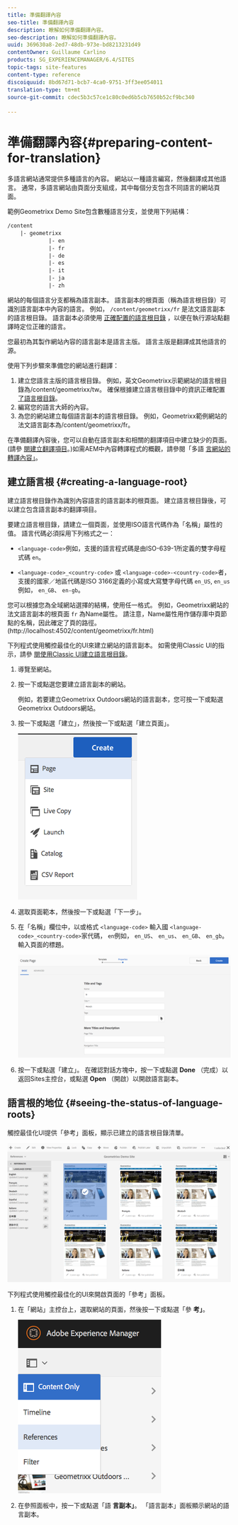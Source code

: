 ```yaml
---
title: 準備翻譯內容
seo-title: 準備翻譯內容
description: 瞭解如何準備翻譯內容。
seo-description: 瞭解如何準備翻譯內容。
uuid: 369630a8-2ed7-48db-973e-bd8213231d49
contentOwner: Guillaume Carlino
products: SG_EXPERIENCEMANAGER/6.4/SITES
topic-tags: site-features
content-type: reference
discoiquuid: 8bd67d71-bcb7-4ca0-9751-3ff3ee054011
translation-type: tm+mt
source-git-commit: cdec5b3c57ce1c80c0ed6b5cb7650b52cf9bc340

---
```



# 準備翻譯內容{#preparing-content-for-translation}

多語言網站通常提供多種語言的內容。 網站以一種語言編寫，然後翻譯成其他語言。 通常，多語言網站由頁面分支組成，其中每個分支包含不同語言的網站頁面。

範例Geometrixx Demo Site包含數種語言分支，並使用下列結構：

```xml
/content
    |- geometrixx
             |- en
             |- fr
             |- de
             |- es
             |- it
             |- ja
             |- zh
```

網站的每個語言分支都稱為語言副本。 語言副本的根頁面（稱為語言根目錄）可識別語言副本中內容的語言。 例如， `/content/geometrixx/fr` 是法文語言副本的語言根目錄。 語言副本必須使用 [正確配置的語言根目錄](/help/sites-administering/tc-prep.md#creating-a-language-root) ，以便在執行源站點翻譯時定位正確的語言。

您最初為其製作網站內容的語言副本是語言主版。 語言主版是翻譯成其他語言的源。

使用下列步驟來準備您的網站進行翻譯：

1. 建立您語言主版的語言根目錄。 例如，英文Geometrixx示範網站的語言根目錄為/content/geometrixx/tw。 確保根據建立語言根目錄中的資訊正確配置 [了語言根目錄](/help/sites-administering/tc-prep.md#creating-a-language-root)。
1. 編寫您的語言大師的內容。
1. 為您的網站建立每個語言副本的語言根目錄。 例如，Geometrixx範例網站的法文語言副本為/content/geometrixx/fr。

在準備翻譯內容後，您可以自動在語言副本和相關的翻譯項目中建立缺少的頁面。 (請參 [閱建立翻譯項目](/help/sites-administering/tc-manage.md)。)如需AEM中內容轉譯程式的概觀，請參閱「多語 [言網站的轉譯內容」](/help/sites-administering/translation.md)。

## 建立語言根 {#creating-a-language-root}

建立語言根目錄作為識別內容語言的語言副本的根頁面。 建立語言根目錄後，可以建立包含語言副本的翻譯項目。

要建立語言根目錄，請建立一個頁面，並使用ISO語言代碼作為「名稱」屬性的值。 語言代碼必須採用下列格式之一：

* `<language-code>`例如，支援的語言程式碼是由ISO-639-1所定義的雙字母程式碼 `en`。

* `<language-code>_<country-code>` 或 `<language-code>-<country-code>`者，支援的國家／地區代碼是ISO 3166定義的小寫或大寫雙字母代碼 `en_US`, `en_us`例如， `en_GB`、 `en-gb`。

您可以根據您為全域網站選擇的結構，使用任一格式。  例如，Geometrixx網站的法文語言副本的根頁面 `fr` 為Name屬性。 請注意，Name屬性用作儲存庫中頁節點的名稱，因此確定了頁的路徑。 (http://localhost:4502/content/geometrixx/fr.html)

下列程式使用觸控最佳化的UI來建立網站的語言副本。 如需使用Classic UI的指示，請參 [閱使用Classic UI建立語言根目錄](/help/sites-administering/tc-lroot-classic.md)。

1. 導覽至網站。
1. 按一下或點選您要建立語言副本的網站。

   例如，若要建立Geometrixx Outdoors網站的語言副本，您可按一下或點選Geometrixx Outdoors網站。

1. 按一下或點選「建立」，然後按一下或點選「建立頁面」。

   ![chlimage_1-21](assets/chlimage_1-21.png)

1. 選取頁面範本，然後按一下或點選「下一步」。
1. 在「名稱」欄位中，以或格式 `<language-code>` 輸入國 `<language-code>_<country-code>`家代碼， `en`例如， `en_US`、 `en_us`、 `en_GB`、 `en_gb`。 輸入頁面的標題。

   ![chlimage_1-22](assets/chlimage_1-22.png)

1. 按一下或點選「建立」。 在確認對話方塊中，按一下或點選 **Done** （完成）以返回Sites主控台，或點選 **Open** （開啟）以開啟語言副本。

## 語言根的地位 {#seeing-the-status-of-language-roots}

觸控最佳化UI提供「參考」面板，顯示已建立的語言根目錄清單。

![chlimage_1-23](assets/chlimage_1-23.png)

下列程式使用觸控最佳化的UI來開啟頁面的「參考」面板。

1. 在「網站」主控台上，選取網站的頁面，然後按一下或點選「參 **考」**。

   ![chlimage_1-24](assets/chlimage_1-24.png)

1. 在參照面板中，按一下或點選「語 **言副本」**。 「語言副本」面板顯示網站的語言副本。


